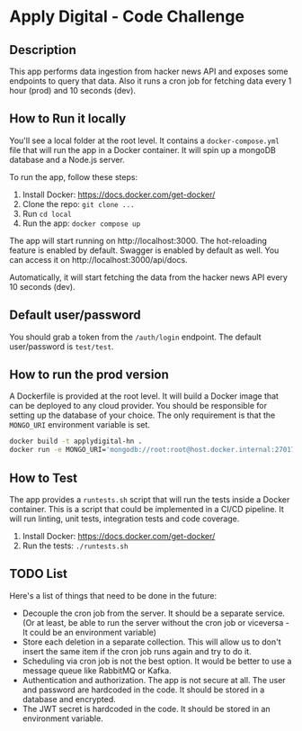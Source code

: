 # Apply Digital - Code Challenge

## Description
This app performs data ingestion from hacker news API and exposes some endpoints to query that data.
Also it runs a cron job for fetching data every 1 hour (prod) and 10 seconds (dev).

## How to Run it locally
You'll see a local folder at the root level. It contains a `docker-compose.yml` file that will run the app in a Docker container. It will spin up a mongoDB database and a Node.js server.

To run the app, follow these steps:

1. Install Docker: https://docs.docker.com/get-docker/
2. Clone the repo: `git clone ...`
3. Run `cd local`
4. Run the app: `docker compose up`

The app will start running on http://localhost:3000. The hot-reloading feature is enabled by default. Swagger is enabled by default as well. You can access it on http://localhost:3000/api/docs.

Automatically, it will start fetching the data from the hacker news API every 10 seconds (dev).

## Default user/password
You should grab a token from the `/auth/login` endpoint. The default user/password is `test/test`.

## How to run the prod version
A Dockerfile is provided at the root level. It will build a Docker image that can be deployed to any cloud provider. You should be responsible for setting up the database of your choice. The only requirement is that the `MONGO_URI` environment variable is set.

```sh
docker build -t applydigital-hn .
docker run -e MONGO_URI='mongodb://root:root@host.docker.internal:27017/hackernews?authSource=admin' applydigital-hn
```

## How to Test
The app provides a `runtests.sh` script that will run the tests inside a Docker container. This is a script that could be implemented in a CI/CD pipeline. It will run linting, unit tests, integration tests and code coverage.

1. Install Docker: https://docs.docker.com/get-docker/
2. Run the tests: `./runtests.sh`

## TODO List

Here's a list of things that need to be done in the future:

- Decouple the cron job from the server. It should be a separate service. (Or at least, be able to run the server without the cron job or viceversa - It could be an environment variable)
- Store each deletion in a separate collection. This will allow us to don't insert the same item if the cron job runs again and try to do it.
- Scheduling via cron job is not the best option. It would be better to use a message queue like RabbitMQ or Kafka.
- Authentication and authorization. The app is not secure at all. The user and password are hardcoded in the code. It should be stored in a database and encrypted.
- The JWT secret is hardcoded in the code. It should be stored in an environment variable.
